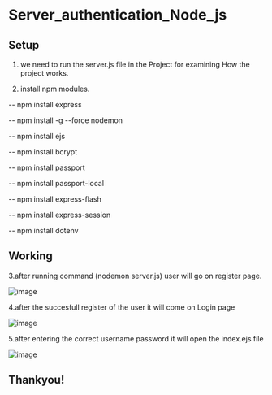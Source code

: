 # Server_authentication_Node_js
## Setup

1. we need to run the server.js file in the Project for examining How the project works.

2. install npm modules.

-- npm install express

-- npm install -g --force nodemon

-- npm install ejs

-- npm install bcrypt

-- npm install passport

-- npm install passport-local

-- npm install express-flash

-- npm install express-session

-- npm install dotenv

## Working

3.after running command (nodemon server.js) user will go on register page.


![image](https://user-images.githubusercontent.com/95858496/177490567-4ec538b5-02b3-47e0-994e-7b5d43189cf1.png)

4.after the succesfull register of the user it will come on Login page

![image](https://user-images.githubusercontent.com/95858496/177490738-4bb98340-9107-4e05-b5cd-aa05ba728ddb.png)

5.after entering the correct username password it will open the index.ejs file

![image](https://user-images.githubusercontent.com/95858496/177491502-c14364f6-1e1e-400f-9aef-92a7cc4548b2.png)


##  Thankyou!
